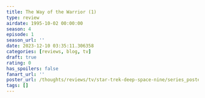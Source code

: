 ```yaml
---
title: The Way of the Warrior (1)
type: review
airdate: 1995-10-02 00:00:00
season: 4
episode: 1
season_url: ''
date: 2023-12-10 03:35:11.306358
categories: [reviews, blog, tv]
draft: true
rating: 0
has_spoilers: false
fanart_url: ''
poster_url: /thoughts/reviews/tv/star-trek-deep-space-nine/series_poster.jpg
tags: []
---
```


